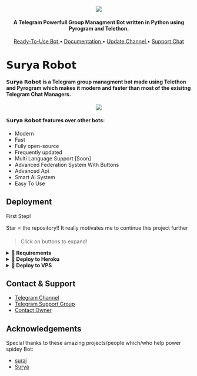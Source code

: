 <p align="center"><img src="https://telegra.ph/file/586b77d6858478d7ce683.jpg"></p>

<h4 align="center">
    A Telegram Powerfull Group Managment Bot written in Python using Pyrogram and Telethon.
</h4>
<p align="center">
    <a href="https://t.me/SuryaRo_bot"> Ready-To-Use Bot </a> •
    <a href="http://www.prinotz.tk/2022/02/tiana-bot.html?m=1"> Documentation </a> •
    <a href="https://t.me/spideyrobots"> Update Channel </a> •
    <a href="https://t.me/spideyxSupport"> Support Chat </a> 
</p>
    
# 𝗦𝘂𝗿𝘆𝗮 𝗥𝗼𝗯𝗼𝘁
#### 𝗦𝘂𝗿𝘆𝗮 𝗥𝗼𝗯𝗼𝘁 is a Telegram group managment bot made using Telethon and Pyrogram which makes it modern and faster than most of the exisitng Telegram Chat Managers.
<p align="center"><img src="https://telegra.ph/file/586b77d6858478d7ce683.jpg"></p>

#### 𝗦𝘂𝗿𝘆𝗮 𝗥𝗼𝗯𝗼𝘁 features over other bots:
- Modern
- Fast
- Fully open-source
- Frequently updated
- Multi Language Support [Soon]
- Advanced Federation System With Buttons
- Advanced Api
- Smart Ai System
- Easy To Use


## Deployment
First Step!

Star ⭐ the repository!!
It really motivates me to continue this project further

> Click on buttons to expand!
<details>
<summary><b>🔗 Requirements</b></summary>
<br>
    
- [Python3.9](https://www.python.org/downloads/release/python-390/)
- [Telegram API Key](https://docs.pyrogram.org/intro/setup#api-keys)
- [Telegram Bot Token](https://t.me/botfather)
- [MongoDB URI](https://telegra.ph/How-To-get-Mongodb-URI-04-06)

</details>

<details>
<summary><b>🔗 Deploy to Heroku</b></summary>
<br>

> Heroku has two vars[ HEROKU_API_KEY & HEROKU_APP_NAME ] for Updater to work. 
> By setting those two vars you can get logs of your heroku app, set var, edit var, delete vars , check dyno usage and update bot. 
> Those two vars are not Mandatory! You can leave them blank too. 
    
<h4>Click the button below to deploy 𝗦𝘂𝗿𝘆𝗮 𝗥𝗼𝗯𝗼𝘁 Group Managment Bot on Heroku!</h4>    
<p><a href="https://heroku.com/deploy?template=https://github.com/SuryaModsYT/SuryaRobot"><img src="https://img.shields.io/badge/Deploy%20To%20Heroku-blueviolet?style=for-the-badge&logo=heroku" width="200""/></a></p>

<h4>Click the button below to deploy 𝗦𝘂𝗿𝘆𝗮 Music Bot on Heroku!</h4>    
<p><a href="https://heroku.com/deploy?template=https://github.com/SuryaModsYT/SuryaModsMusicBot"><img src="https://img.shields.io/badge/Deploy%20To%20Heroku-blueviolet?style=for-the-badge&logo=heroku" width="200""/></a></p> 
</details>

<details>
<summary><b>🔗 Deploy to VPS</b></summary>
<br>
> Edit .env with your values and then start bot with
```console
$ bash start
```

</details>

## Contact & Support

- [Telegram Channel](https://t.me/logs_elenamanagment)
- [Telegram Support Group](https://t.me/elean_bot_support)
- [Contact Owner](https://telegram.me/R_ONE_HU)


## Acknowledgements

Special thanks to these amazing projects/people which/who help power spidey Bot:

- [suraj](https://t.me/consolelogsuraj)
- [Surya](https://t.me/SuryaModOwner)
